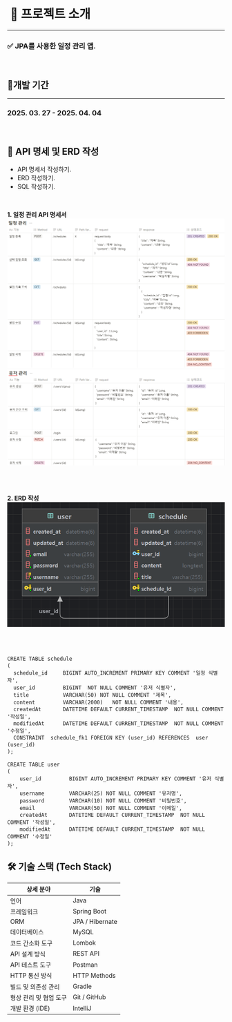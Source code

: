 
# ️ 📆 프로젝트 소개

<hr>

###  ✅ JPA를 사용한 일정 관리 앱.
<br>

## 📅개발 기간
<hr>

### 2025. 03. 27 - 2025. 04. 04


<br>

## 📆 API 명세 및 ERD 작성  ##
* API 명세서 작성하기.
* ERD 작성하기.
* SQL 작성하기.

<br>

**1. 일정 관리 API 명세서**
![img_2.png](img_2.png)
![img_1.png](img_1.png)

<br><br>

**2. ERD 작성**
![img_4.png](img_4.png)


<br><br>

  ```
CREATE TABLE schedule
(
    schedule_id     BIGINT AUTO_INCREMENT PRIMARY KEY COMMENT '일정 식별자',
    user_id         BIGINT	NOT NULL COMMENT '유저 식별자',
    title	        VARCHAR(50)	NOT NULL COMMENT '제목',
    content	        VARCHAR(2000)	NOT NULL COMMENT '내용',
    createdAt	    DATETIME DEFAULT CURRENT_TIMESTAMP	NOT NULL COMMENT '작성일',
    modifiedAt	    DATETIME DEFAULT CURRENT_TIMESTAMP	NOT NULL COMMENT '수정일',
    CONSTRAINT  schedule_fk1 FOREIGN KEY (user_id) REFERENCES  user (user_id)
);
```
```
CREATE TABLE user
(
    user_id         BIGINT AUTO_INCREMENT PRIMARY KEY COMMENT '유저 식별자',
    username	    VARCHAR(25)	NOT NULL COMMENT '유저명',
    password	    VARCHAR(10)	NOT NULL COMMENT '비밀번호',
    email	        VARCHAR(50)	NOT NULL COMMENT '이메일',
    createdAt	    DATETIME DEFAULT CURRENT_TIMESTAMP	NOT NULL COMMENT '작성일',
    modifiedAt	    DATETIME DEFAULT CURRENT_TIMESTAMP	NOT NULL COMMENT '수정일'
);
```
## 🛠️ 기술 스택 (Tech Stack)

| 상세 분야              | 기술             |
|------------------------|------------------|
| 언어            | Java             |
| 프레임워크      | Spring Boot      |
| ORM       | JPA / Hibernate  |
| 데이터베이스           | MySQL            |
| 코드 간소화 도구       | Lombok           |
| API 설계 방식          | REST API         |
| API 테스트 도구        | Postman          |
| HTTP 통신 방식         | HTTP Methods     |
| 빌드 및 의존성 관리    | Gradle   |
| 형상 관리 및 협업 도구 | Git / GitHub     |
| 개발 환경 (IDE)        | IntelliJ         |



